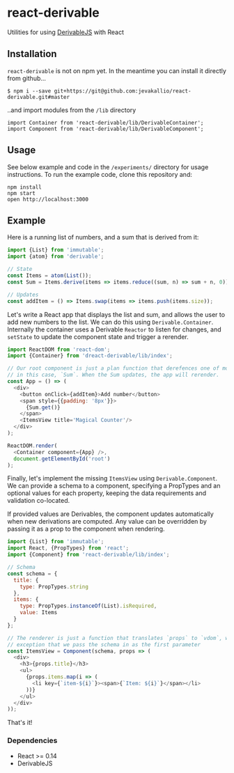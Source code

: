 react-derivable
=====================

Utilities for using [DerivableJS](http://ds300.github.io/derivablejs) with React

## Installation
`react-derivable` is not on npm yet. In the meantime you can install it directly from github...
```
$ npm i --save git+https://git@github.com:jevakallio/react-derivable.git#master
```

..and import modules from the `/lib` directory
```
import Container from 'react-derivable/lib/DerivableContainer';
import Component from 'react-derivable/lib/DerivableComponent';
```

## Usage

See below example and code in the `/experiments/` directory for usage instructions. To run the example code, clone this repository and:
```
npm install
npm start
open http://localhost:3000
```

## Example

Here is a running list of numbers, and a sum that is derived from it:
```js
import {List} from 'immutable';
import {atom} from 'derivable';

// State
const Items = atom(List());
const Sum = Items.derive(items => items.reduce((sum, n) => sum + n, 0));

// Updates
const addItem = () => Items.swap(items => items.push(items.size));
```

Let's write a React app that displays the list and sum, and allows the user to add new numbers to the list. We can do this using `Derivable.Container`. Internally the container uses a Derivable `Reactor` to listen for changes, and `setState` to update the component state and trigger a rerender.

```js
import ReactDOM from 'react-dom';
import {Container} from 'dreact-derivable/lib/index';

// Our root component is just a plan function that derefences one of more Derivables,
// in this case, `Sum`. When the Sum updates, the app will rerender.
const App = () => (
  <div>
    <button onClick={addItem}>Add number</button>
    <span style={{padding: '8px'}}>
      {Sum.get()}
    </span>
    <ItemsView title='Magical Counter'/>
  </div>
);

ReactDOM.render(
  <Container component={App} />,
  document.getElementById('root')
);
```



Finally, let's implement the missing `ItemsView` using `Derivable.Component`. We can provide a schema to a component, specifying a PropTypes and an optional values for each property, keeping the data requirements and validation co-located.

If provided values are Derivables, the component updates automatically when new derivations are computed. Any value can be overridden by passing it as a prop to the component when rendering.

```js
import {List} from 'immutable';
import React, {PropTypes} from 'react';
import {Component} from 'react-derivable/lib/index';

// Schema
const schema = {
  title: {
    type: PropTypes.string
  },
  items: {
    type: PropTypes.instanceOf(List).isRequired,
    value: Items
  }
};

// The renderer is just a function that translates `props` to `vdom`, with the
// exception that we pass the schema in as the first parameter
const ItemsView = Component(schema, props => (
  <div>
    <h3>{props.title}</h3>
    <ul>
      {props.items.map(i => (
        <li key={`item-${i}`}><span>{`Item: ${i}`}</span></li>
      ))}
    </ul>
  </div>
));
```

That's it!

### Dependencies

* React >= 0.14
* DerivableJS
